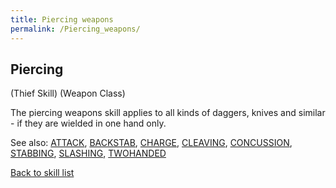 ```yaml
---
title: Piercing weapons
permalink: /Piercing_weapons/
---
```


## Piercing

(Thief Skill) (Weapon Class)

The piercing weapons skill applies to all kinds of daggers, knives and
similar - if they are wielded in one hand only.

See also: [ATTACK](ATTACK "wikilink"), [BACKSTAB](BACKSTAB "wikilink"),
[CHARGE](CHARGE "wikilink"), [CLEAVING](CLEAVING "wikilink"),
[CONCUSSION](CONCUSSION "wikilink"), [STABBING](STABBING "wikilink"),
[SLASHING](SLASHING "wikilink"), [TWOHANDED](TWOHANDED "wikilink")

[Back to skill list](Skill "wikilink")